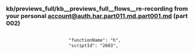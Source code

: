 ### kb/previews_full/kb__previews_full__flows__re-recording from your personal account@auth.har.part011.md.part001.md (part 002)

```md

                        "functionName": "h",
                        "scriptId": "2603",
                
```

```
